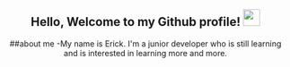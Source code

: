 
<div align="center">
<h2> Hello, Welcome to my Github profile! <img src="https://github.com/abdoachhoubi/abdoachhoubi/blob/main/gifs/Hi.gif" width="30"></h2>

##about me
-My name is Erick. I'm a junior developer who is still learning and is interested in learning more and more.



